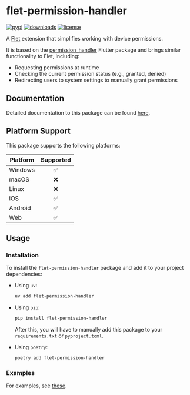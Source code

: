 # flet-permission-handler

[![pypi](https://img.shields.io/pypi/v/flet-permission-handler.svg)](https://pypi.python.org/pypi/flet-permission-handler)
[![downloads](https://static.pepy.tech/badge/flet-permission-handler/month)](https://pepy.tech/project/flet-permission-handler)
[![license](https://img.shields.io/github/license/flet-dev/flet-permission-handler.svg)](https://github.com/flet-dev/flet-permission-handler/blob/main/LICENSE)

A [Flet](https://flet.dev) extension that simplifies working with device permissions.

It is based on the [permission_handler](https://pub.dev/packages/permission_handler) Flutter package
and brings similar functionality to Flet, including:

- Requesting permissions at runtime
- Checking the current permission status (e.g., granted, denied)
- Redirecting users to system settings to manually grant permissions

## Documentation

Detailed documentation to this package can be found [here](https://flet-dev.github.io/flet-permission-handler/).

## Platform Support

This package supports the following platforms:

| Platform | Supported |
|----------|:---------:|
| Windows  |     ✅     |
| macOS    |     ❌     |
| Linux    |     ❌     |
| iOS      |     ✅     |
| Android  |     ✅     |
| Web      |     ✅     |

## Usage

### Installation

To install the `flet-permission-handler` package and add it to your project dependencies:

- Using `uv`:
    ```bash
    uv add flet-permission-handler
    ```

- Using `pip`:
    ```bash
    pip install flet-permission-handler
    ```
    After this, you will have to manually add this package to your `requirements.txt` or `pyproject.toml`.

- Using `poetry`:
    ```bash
    poetry add flet-permission-handler
    ```

### Examples

For examples, see [these](./examples).
